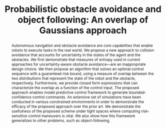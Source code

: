 ---
layout: project-page-new
title: "Probabilistic obstacle avoidance and object following: An overlap of Gaussians approach"
authors:
  - name: Dhaivat Bhatt*
    sup: 1
  - name: Akash Garg*
    sup: 2
  - name: Bharath Gopalakrishnan
    sup: 1
  - name: K. Madhava Krishna
    sup: 1
affiliations:
  - name: IIIT Hyderabad, India
    link: https://robotics.iiit.ac.in
    sup: 1
  - name: Delhi Technological University
    link: #
    sup: 2
permalink: publications/2019/Bhatt_Probabilistic-Obstacle-Avoidance
abstract: "Autonomous navigation and obstacle avoidance are core capabilities that enable robots to execute tasks in the real world. We propose a new approach to collision avoidance that accounts for uncertainty in the states of the agent and the obstacles. We first demonstrate that measures of entropy used in current approaches for uncertainty-aware obstacle avoidance—are an inappropriate design choice. We then propose an algorithm that solves an optimal control sequence with a guaranteed risk bound, using a measure of overlap between the two distributions that represent the state of the robot and the obstacle, respectively. Furthermore, we provide closed form expressions that can characterize the overlap as a function of the control input. The proposed approach enables model predictive control framework to generate bounded-confidence control commands. An extensive set of simulations have been conducted in various constrained environments in order to demonstrate the efficacy of the proposed approach over the prior art. We demonstrate the usefulness of the proposed scheme under tight spaces where computing risk-sensitive control maneuvers is vital. We also show how this framework generalizes to other problems, such as object-following."
paper: https://iiitaphyd-my.sharepoint.com/:b:/g/personal/robotics_iiit_ac_in/EdgUgjj0_AVBuqUb66O0WDYByFGMWRSXlr6KH7xT_kPmuA?download=1
video: https://iiitaphyd-my.sharepoint.com/:v:/g/personal/robotics_iiit_ac_in/EWCU4Mgq2GlJtByo-odHJQsBK9FGDCTq5FKGAc14fVON7w?download=1
# iframe: https://www.youtube.com/embed/jhjskX4FQwA

---